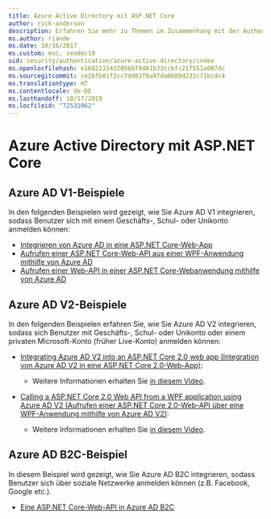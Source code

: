 ```yaml
---
title: Azure Active Directory mit ASP.NET Core
author: rick-anderson
description: Erfahren Sie mehr zu Themen im Zusammenhang mit der Authentifizierung mit Azure Active Directory in ASP.NET Core.
ms.author: riande
ms.date: 10/16/2017
ms.custom: mvc, seodec18
uid: security/authentication/azure-active-directory/index
ms.openlocfilehash: e16821154320566f8461b33ccbfc217551a007dc
ms.sourcegitcommit: ce2bfb01f2cc7dd83f8a97da0689d232c71bcdc4
ms.translationtype: HT
ms.contentlocale: de-DE
ms.lasthandoff: 10/17/2019
ms.locfileid: "72531062"
---
```

# <a name="azure-active-directory-with-aspnet-core"></a>Azure Active Directory mit ASP.NET Core

## <a name="azure-ad-v1-samples"></a>Azure AD V1-Beispiele

In den folgenden Beispielen wird gezeigt, wie Sie Azure AD V1 integrieren, sodass Benutzer sich mit einem Geschäfts-, Schul- oder Unikonto anmelden können:
* [Integrieren von Azure AD in eine ASP.NET Core-Web-App](https://github.com/Azure-Samples/active-directory-dotnet-webapp-openidconnect-aspnetcore)
* [Aufrufen einer ASP.NET Core-Web-API aus einer WPF-Anwendung mithilfe von Azure AD](https://github.com/Azure-Samples/active-directory-dotnet-native-aspnetcore)
* [Aufrufen einer Web-API in einer ASP.NET Core-Webanwendung mithilfe von Azure AD](https://azure.microsoft.com/documentation/samples/active-directory-dotnet-webapp-webapi-openidconnect-aspnetcore/)

## <a name="azure-ad-v2-samples"></a>Azure AD V2-Beispiele

In den folgenden Beispielen erfahren Sie, wie Sie Azure AD V2 integrieren, sodass sich Benutzer mit Geschäfts-, Schul- oder Unikonto oder einem privaten Microsoft-Konto (früher Live-Konto) anmelden können:
* [Integrating Azure AD V2 into an ASP.NET Core 2.0 web app (Integration von Azure AD V2 in eine ASP.NET Core 2.0-Web-App)](https://github.com/Azure-Samples/active-directory-aspnetcore-webapp-openidconnect-v2): 
  * Weitere Informationen erhalten Sie [in diesem Video](https://channel9.msdn.com/Events/Build/2018/THR5001). 

* [Calling a ASP.NET Core 2.0 Web API from a WPF application using Azure AD V2 (Aufrufen einer ASP.NET Core 2.0-Web-API über eine WPF-Anwendung mithilfe von Azure AD V2)](https://github.com/azure-samples/active-directory-dotnet-native-aspnetcore-v2): 
  * Weitere Informationen erhalten Sie [in diesem Video](https://channel9.msdn.com/Events/Build/2018/THR5000).

## <a name="azure-ad-b2c-sample"></a>Azure AD B2C-Beispiel

In diesem Beispiel wird gezeigt, wie Sie Azure AD B2C integrieren, sodass Benutzer sich über soziale Netzwerke anmelden können (z.B. Facebook, Google etc.).
* [Eine ASP.NET Core-Web-API in Azure AD B2C](https://azure.microsoft.com/resources/samples/active-directory-b2c-dotnetcore-webapi/)
